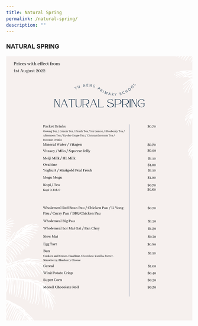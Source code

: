 ```yaml
---
title: Natural Spring
permalink: /natural-spring/
description: ""
---
```

### NATURAL SPRING

![](/images/Natural-Spring.png)